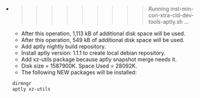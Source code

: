 * >>>>>>>>> Running inst-min-con-xtra-cld-dev-tools-aptly.sh ...
  * After this operation, 1,113 kB of additional disk space will be used.
  * After this operation, 549 kB of additional disk space will be used.
  * Add aptly nightly build repository.
  * Install aptly version: 1.1.1 to create local debian repository.
  * Add xz-utils package because aptly snapshot merge needs it.
  * Disk size = 1587900K. Space Used = 28092K.
  * The following NEW packages will be installed:
  ```bash
  dirmngr
  aptly xz-utils
  ```

